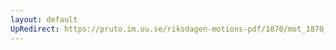 ```yaml
---
layout: default
UpRedirect: https://pruto.im.uu.se/riksdagen-motions-pdf/1870/mot_1870__ak__138/mot_1870__ak__138-003.pdf
---
```

